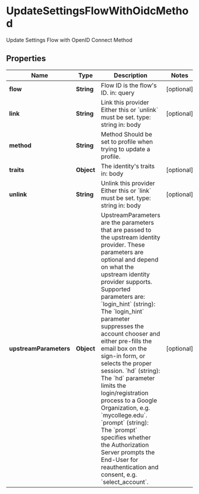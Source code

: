 

# UpdateSettingsFlowWithOidcMethod

Update Settings Flow with OpenID Connect Method

## Properties

| Name | Type | Description | Notes |
|------------ | ------------- | ------------- | -------------|
|**flow** | **String** | Flow ID is the flow&#39;s ID.  in: query |  [optional] |
|**link** | **String** | Link this provider  Either this or &#x60;unlink&#x60; must be set.  type: string in: body |  [optional] |
|**method** | **String** | Method  Should be set to profile when trying to update a profile. |  |
|**traits** | **Object** | The identity&#39;s traits  in: body |  [optional] |
|**unlink** | **String** | Unlink this provider  Either this or &#x60;link&#x60; must be set.  type: string in: body |  [optional] |
|**upstreamParameters** | **Object** | UpstreamParameters are the parameters that are passed to the upstream identity provider.  These parameters are optional and depend on what the upstream identity provider supports. Supported parameters are: &#x60;login_hint&#x60; (string): The &#x60;login_hint&#x60; parameter suppresses the account chooser and either pre-fills the email box on the sign-in form, or selects the proper session. &#x60;hd&#x60; (string): The &#x60;hd&#x60; parameter limits the login/registration process to a Google Organization, e.g. &#x60;mycollege.edu&#x60;. &#x60;prompt&#x60; (string): The &#x60;prompt&#x60; specifies whether the Authorization Server prompts the End-User for reauthentication and consent, e.g. &#x60;select_account&#x60;. |  [optional] |



